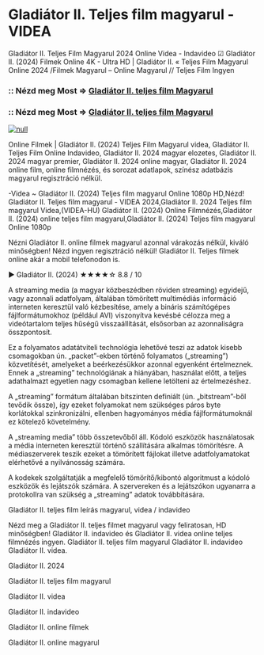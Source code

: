 # Gladiátor II. Teljes film magyarul - VIDEA

Gladiátor II. Teljes Film Magyarul 2024 Online Videa - Indavideo ☑ Gladiátor II. (2024) Filmek Online 4K - Ultra HD | Gladiátor II. « Teljes Film Magyarul Online 2024 /Filmek Magyarul – Online Magyarul // Teljes Film Ingyen

### :: Nézd meg Most => [Gladiátor II. teljes film Magyarul](https://playmov.fun/hu/movie/558449/gladiator-ii-GITHU)

### :: Nézd meg Most => [Gladiátor II. teljes film Magyarul](https://playmov.fun/hu/movie/558449/gladiator-ii-GITHU)

[![null](https://static.wixstatic.com/media/855a25_043b5abeb4ae4d35ac003198e7fe56ed~mv2.gif)](https://playmov.fun/hu/movie/558449/gladiator-ii-GITHU)

Online Filmek | Gladiátor II. (2024) Teljes Film Magyarul videa, Gladiátor II. Teljes Film Online Indavideo, Gladiátor II. 2024 magyar elozetes, Gladiátor II. 2024 magyar premier, Gladiátor II. 2024 online magyar, Gladiátor II. 2024 online film, online filmnézés, és sorozat adatlapok, színész adatbázis magyarul regisztráció nélkül.

-Videa ~ Gladiátor II. (2024) Teljes film magyarul Online 1080p HD,Nézd! Gladiátor II. Teljes film magyarul - VIDEA 2024,Gladiátor II. 2024 Teljes film magyarul Videa,(VIDEA-HU) Gladiátor II. (2024) Online Filmnézés,Gladiátor II. (2024) online teljes film magyarul,Gladiátor II. (2024) Teljes film magyarul Online 1080p

Nézni Gladiátor II. online filmek magyarul azonnal várakozás nélkül, kiváló minőségben! Nézd ingyen regisztráció nélkül! Gladiátor II. Teljes filmek online akár a mobil telefonodon is.

▶️ Gladiátor II. (2024) ★★★★☆ 8.8 / 10

A streaming media (a magyar közbeszédben röviden streaming) egyidejű, vagy azonnali adatfolyam, általában tömörített multimédiás információ interneten keresztül való kézbesítése, amely a bináris számítógépes fájlformátumokhoz (például AVI) viszonyítva kevésbé célozza meg a videótartalom teljes hűségű visszaállítását, elsősorban az azonnaliságra összpontosít.

Ez a folyamatos adatátviteli technológia lehetővé teszi az adatok kisebb csomagokban ún. „packet”-ekben történő folyamatos („streaming”) közvetítését, amelyeket a beérkezésükkor azonnal egyenként értelmeznek. Ennek a „streaming” technológiának a hiányában, használat előtt, a teljes adathalmazt egyetlen nagy csomagban kellene letölteni az értelmezéshez.

A „streaming” formátum általában bitszinten definiált (ún. „bitstream”-ből tevődik össze), így ezeket folyamokat nem szükséges páros byte korlátokkal szinkronizálni, ellenben hagyományos média fájlformátumoknál ez kötelező követelmény.

A „streaming media” több összetevőből áll. Kódoló eszközök használatosak a média interneten keresztül történő szállítására alkalmas tömörítésre. A médiaszerverek teszik ezeket a tömörített fájlokat illetve adatfolyamatokat elérhetővé a nyilvánosság számára.

A kodekek szolgáltatják a megfelelő tömörítő/kibontó algoritmust a kódoló eszközök és lejátszók számára. A szervereken és a lejátszókon ugyanarra a protokollra van szükség a „streaming” adatok továbbítására.

Gladiátor II. teljes film leírás magyarul, videa / indavideo

Nézd meg a Gladiátor II. teljes filmet magyarul vagy feliratosan, HD minőségben! Gladiátor II. indavideo és Gladiátor II. videa online teljes filmnézés ingyen. Gladiátor II. teljes film magyarul Gladiátor II. indavideo Gladiátor II. videa.

Gladiátor II. 2024

Gladiátor II. teljes film magyarul

Gladiátor II. videa

Gladiátor II. indavideo

Gladiátor II. online filmek

Gladiátor II. online magyarul
